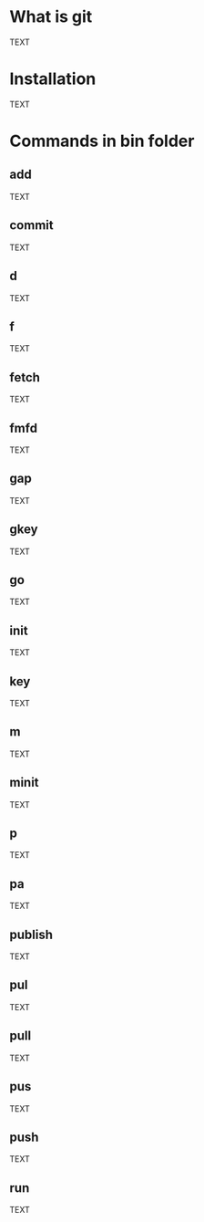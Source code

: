# What is git
TEXT
# Installation
TEXT
# Commands in bin folder
## add
TEXT
## commit
TEXT
## d
TEXT
## f
TEXT
## fetch
TEXT
## fmfd
TEXT
## gap
TEXT
## gkey
TEXT
## go
TEXT
## init
TEXT
## key
TEXT
## m
TEXT
## minit
TEXT
## p
TEXT
## pa
TEXT
## publish
TEXT
## pul
TEXT
## pull
TEXT
## pus
TEXT
## push
TEXT
## run
TEXT
